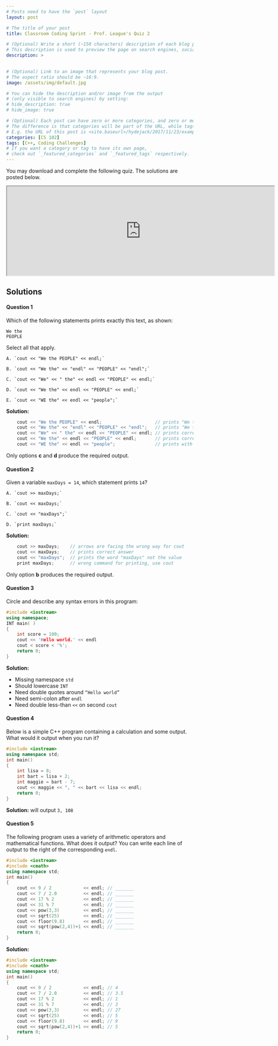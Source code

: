 ```yaml
---
# Posts need to have the `post` layout
layout: post

# The title of your post
title: Classroom Coding Sprint - Prof. League's Quiz 2

# (Optional) Write a short (~150 characters) description of each blog post.
# This description is used to preview the page on search engines, social media, etc.
description: >
   

# (Optional) Link to an image that represents your blog post.
# The aspect ratio should be ~16:9.
image: /assets/img/default.jpg

# You can hide the description and/or image from the output
# (only visible to search engines) by setting:
# hide_description: true
# hide_image: true

# (Optional) Each post can have zero or more categories, and zero or more tags.
# The difference is that categories will be part of the URL, while tags will not.
# E.g. the URL of this post is <site.baseurl>/hydejack/2017/11/23/example-content/
categories: [CS 102]
tags: [C++, Coding Challenges]
# If you want a category or tag to have its own page,
# check out `_featured_categories` and `_featured_tags` respectively.
---
```

You may download and complete the following quiz. The solutions are posted below.
<iframe src="https://drive.google.com/file/d/1hHGyVfnsw_9XKkHaySpc6K_bDmFiNsap/preview" width="720" height="240"></iframe>

## Solutions

#### Question 1
Which of the following statements prints exactly this text, as shown:
```
We the
PEOPLE
```
Select all that apply.

	A. `cout << "We the PEOPLE" << endl;`
	
	B. `cout << "We the" << "endl" << "PEOPLE" << "endl";`
	
	C. `cout << "We" << " the" << endl << "PEOPLE" << endl;`
	
	D. `cout << "We the" << endl << "PEOPLE" << endl;`
	
	E. `cout << "WE the" << endl << "people";`
	
**Solution:**
```cpp
	cout << "We the PEOPLE" << endl; 					// prints "We the PEOPLE"
	cout << "We the" << "endl" << "PEOPLE" << "endl";	// prints "We the endl PEOPLE"
	cout << "We" << " the" << endl << "PEOPLE" << endl;	// prints correct output
	cout << "We the" << endl << "PEOPLE" << endl; 		// prints correct output
	cout << "WE the" << endl << "people";				// prints with capital "E" in "WE"
```
Only options **c** and **d** produce the required output.

#### Question 2
Given a variable `maxDays = 14`, which statement prints `14`?

	A. `cout >> maxDays;`
	
	B. `cout << maxDays;`
	
	C. `cout << "maxDays";`

	D. `print maxDays;`
	
**Solution:**
```cpp
	cout >> maxDays;	// arrows are facing the wrong way for cout
	cout << maxDays;	// prints correct answer
	cout << "maxDays";	// prints the word "maxDays" not the value
	print maxDays;		// wrong command for printing, use cout
```
Only option **b** produces the required output.

#### Question 3
Circle and describe any syntax errors in this program:
```cpp
#include <iostream>
using namespace;
INT main( )
{
	int score = 100;
	cout << 'Hello world.' << endl
	cout < score < '%';
	return 0;
}
```
**Solution:**
- Missing namespace `std`
- Should lowercase `INT`
- Need double quotes around `“Hello world”`
- Need semi-colon after `endl`
- Need double less-than `<<` on second `cout`

#### Question 4
Below is a simple C++ program containing a calculation and some output. What would it output when you run it?
```cpp
#include <iostream>
using namespace std;
int main()
{
	int lisa = 8;
	int bart = lisa + 2;
	int maggie = bart - 7;
	cout << maggie << ", " << bart << lisa << endl;
	return 0;
}
```
**Solution:** will output `3, 108`

#### Question 5
The following program uses a variety of arithmetic operators and mathematical functions. What does it output? You can write each line of output to the right of the corresponding `endl`.
```cpp
#include <iostream>
#include <cmath>
using namespace std;
int main()
{
	cout << 9 / 2            << endl; // _______
	cout << 7 / 2.0          << endl; // _______
	cout << 17 % 2           << endl; // _______
	cout << 31 % 7           << endl; // _______
	cout << pow(3,3)         << endl; // _______
	cout << sqrt(25)         << endl; // _______
	cout << floor(9.8)       << endl; // _______
	cout << sqrt(pow(2,4))+1 << endl; // _______
	return 0;
}
```
**Solution:**
```cpp
#include <iostream>
#include <cmath>
using namespace std;
int main()
{
    cout << 9 / 2            << endl; // 4
    cout << 7 / 2.0          << endl; // 3.5
    cout << 17 % 2           << endl; // 1
    cout << 31 % 7           << endl; // 3
    cout << pow(3,3)         << endl; // 27
    cout << sqrt(25)         << endl; // 5
    cout << floor(9.8)       << endl; // 9
    cout << sqrt(pow(2,4))+1 << endl; // 5
    return 0;
}
```